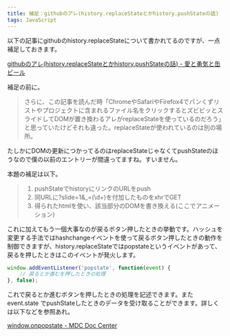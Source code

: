 ```yaml
---
title: 補足：githubのアレ(history.replaceStateとかhistory.pushStateの話)
tags: JavaScript
---
```


以下の記事にgithubのhistory.replaceStateについて書かれてるのですが、一点補足しておきます。

[githubのアレ(history.replaceStateとかhistory.pushStateの話) - 愛と勇気と缶ビール](http://d.hatena.ne.jp/zentoo/20101221/1292953257)

補足の前に。

> さらに、この記事を読んだ時「ChromeやSafariやFirefox4でパンくずリストやプロジェクトに含まれるファイル名をクリックするとズビビッとスライドしてDOMが置き換わるアレがreplaceStateを使っているのだろう」と思っていたけどそれも違った。replaceStateが使われているのは別の場所。

たしかにDOMの更新につかってるのはreplaceStateじゃなくてpushStateのほうなので僕の以前のエントリーが間違ってますね。すいません。

本題の補足は以下。

> 1. pushStateでhistoryにリンクのURLをpush
> 2. 同URLに?slide=1&_=(\d+)を付加したものをxhrでGET
> 3. 得られたhtmlを使い、該当部分のDOMを書き換える(ここでアニメーション)

これに加えてもう一個大事なのが戻るボタン押したときの挙動です。ハッシュを変更する手法ではhashchangeイベントを使って戻るボタン押したときの動作を制御できますが、history.replaceStateではpopstateというイベントがあって、戻るを押したときはこのイベントが発火します。

```javascript
window.addEventListener('popstate', function(event) {
    // 戻るとか進むを押したときの処理
}, false);
```

これで戻るとか進むボタンを押したときの処理を記述できます。また event.state でpushStateしたときのデータを受け取ることができます。詳しくは以下などを参照あれ。

[window.onpopstate - MDC Doc Center](https://developer.mozilla.org/en/DOM/window.onpopstate)


